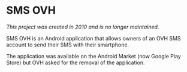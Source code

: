 # SMS OVH

*This project was created in 2010 and is no longer maintained.*

SMS OVH is an Android application that allows owners of an OVH SMS account to send their SMS with their smartphone.

The application was available on the Android Market (now Google Play Store) but OVH asked for the removal of the application.
